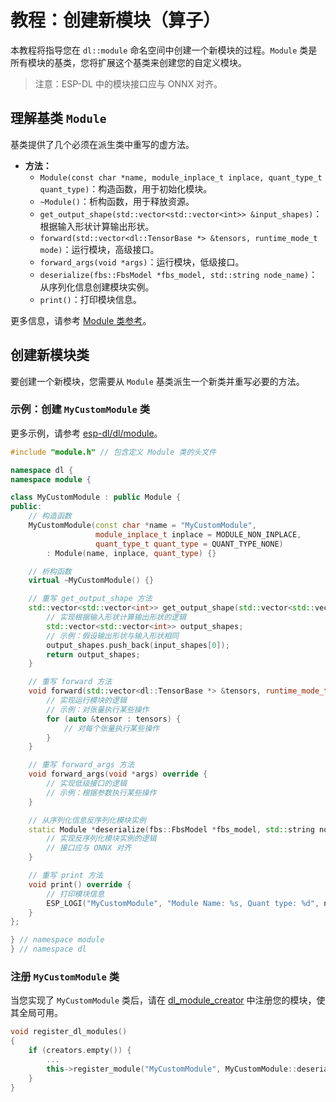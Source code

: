 # 教程：创建新模块（算子）

本教程将指导您在 `dl::module` 命名空间中创建一个新模块的过程。`Module` 类是所有模块的基类，您将扩展这个基类来创建您的自定义模块。

> 注意：ESP-DL 中的模块接口应与 ONNX 对齐。

## 理解基类 `Module`

基类提供了几个必须在派生类中重写的虚方法。

- **方法：**
  - `Module(const char *name, module_inplace_t inplace, quant_type_t quant_type)`：构造函数，用于初始化模块。
  - `~Module()`：析构函数，用于释放资源。
  - `get_output_shape(std::vector<std::vector<int>> &input_shapes)`：根据输入形状计算输出形状。
  - `forward(std::vector<dl::TensorBase *> &tensors, runtime_mode_t mode)`：运行模块，高级接口。
  - `forward_args(void *args)`：运行模块，低级接口。
  - `deserialize(fbs::FbsModel *fbs_model, std::string node_name)`：从序列化信息创建模块实例。
  - `print()`：打印模块信息。

更多信息，请参考 [Module 类参考](../esp-dl/dl/module/include/dl_module_base.hpp)。

## 创建新模块类

要创建一个新模块，您需要从 `Module` 基类派生一个新类并重写必要的方法。

### 示例：创建 `MyCustomModule` 类

更多示例，请参考 [esp-dl/dl/module](../esp-dl/dl/module/include)。

```cpp
#include "module.h" // 包含定义 Module 类的头文件

namespace dl {
namespace module {

class MyCustomModule : public Module {
public:
    // 构造函数
    MyCustomModule(const char *name = "MyCustomModule",
                   module_inplace_t inplace = MODULE_NON_INPLACE,
                   quant_type_t quant_type = QUANT_TYPE_NONE)
        : Module(name, inplace, quant_type) {}

    // 析构函数
    virtual ~MyCustomModule() {}

    // 重写 get_output_shape 方法
    std::vector<std::vector<int>> get_output_shape(std::vector<std::vector<int>> &input_shapes) override {
        // 实现根据输入形状计算输出形状的逻辑
        std::vector<std::vector<int>> output_shapes;
        // 示例：假设输出形状与输入形状相同
        output_shapes.push_back(input_shapes[0]);
        return output_shapes;
    }

    // 重写 forward 方法
    void forward(std::vector<dl::TensorBase *> &tensors, runtime_mode_t mode = RUNTIME_MODE_AUTO) override {
        // 实现运行模块的逻辑
        // 示例：对张量执行某些操作
        for (auto &tensor : tensors) {
            // 对每个张量执行某些操作
        }
    }

    // 重写 forward_args 方法
    void forward_args(void *args) override {
        // 实现低级接口的逻辑
        // 示例：根据参数执行某些操作
    }

    // 从序列化信息反序列化模块实例
    static Module *deserialize(fbs::FbsModel *fbs_model, std::string node_name){
        // 实现反序列化模块实例的逻辑
        // 接口应与 ONNX 对齐
    }

    // 重写 print 方法
    void print() override {
        // 打印模块信息
        ESP_LOGI("MyCustomModule", "Module Name: %s, Quant type: %d", name.c_str(), quant_type);
    }
};

} // namespace module
} // namespace dl
```

### 注册 `MyCustomModule` 类

当您实现了 `MyCustomModule` 类后，请在 [dl_module_creator](../esp-dl/dl/module/include/dl_module_creator.hpp) 中注册您的模块，使其全局可用。

```cpp
void register_dl_modules()
{
    if (creators.empty()) {
        ...
        this->register_module("MyCustomModule", MyCustomModule::deserialize);
    }
}
```